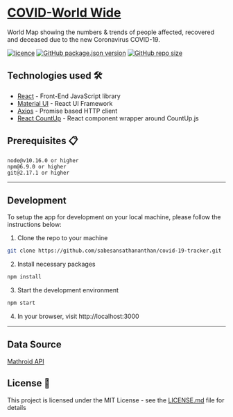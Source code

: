 # [COVID-World Wide](https://ismalex.github.io/COVID-Worldwide/)

World Map showing the numbers & trends of people affected, recovered and deceased due to the new Coronavirus COVID-19.

[![licence](https://img.shields.io/github/license/sabesansathananthan/covid-19-tracker)](https://github.com/sabesansathananthan/covid-19-tracker/blob/master/LICENSE)
[![GitHub package.json version](https://img.shields.io/github/package-json/v/sabesansathananthan/covid-19-tracker)](https://github.com/sabesansathananthan/covid-19-tracker)
[![GitHub repo size](https://img.shields.io/github/repo-size/sabesansathananthan/covid-19-tracker?color=ff69b4)](https://github.com/sabesansathananthan/covid-19-tracker)


## Technologies used 🛠️

- [React](https://es.reactjs.org/) - Front-End JavaScript library
- [Material UI](https://material-ui.com/) - React UI Framework
- [Axios](https://github.com/axios/axios) - Promise based HTTP client
- [React CountUp](https://react-countup.now.sh/) - React component wrapper around CountUp.js


## Prerequisites 📋

```
node@v10.16.0 or higher
npm@6.9.0 or higher
git@2.17.1 or higher
```

---

## Development

To setup the app for development on your local machine, please follow the instructions below:

1. Clone the repo to your machine

```bash
git clone https://github.com/sabesansathananthan/covid-19-tracker.git
```

2. Install necessary packages

```bash
npm install
```

3. Start the development environment

```bash
npm start
```

4. In your browser, visit http://localhost:3000

---

## Data Source

[Mathroid API](https://covid19.mathdro.id/api/)


## License 📄

This project is licensed under the MIT License - see the [LICENSE.md](./LICENSE) file for details

